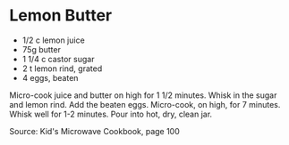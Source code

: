 # Lemon Butter

* 1/2 c lemon juice
* 75g butter
* 1 1/4 c castor sugar
* 2 t lemon rind, grated
* 4 eggs, beaten

Micro-cook juice and butter on high for 1 1/2 minutes.  Whisk in the sugar and lemon rind.  Add the beaten eggs.  Micro-cook, on high, for 7 minutes.  Whisk well for 1-2 minutes.  Pour into hot, dry, clean jar.

Source: Kid's Microwave Cookbook, page 100

